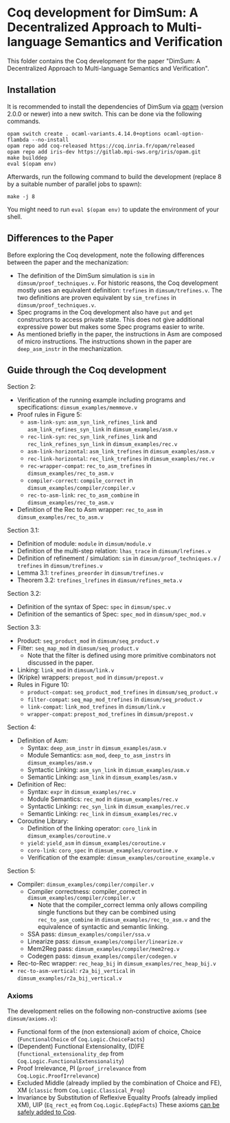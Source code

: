 # Coq development for DimSum: A Decentralized Approach to Multi-language Semantics and Verification

This folder contains the Coq development for the paper "DimSum: A Decentralized Approach to Multi-language Semantics and Verification".

## Installation

It is recommended to install the dependencies of DimSum via [opam](https://opam.ocaml.org/doc/Install.html)
(version 2.0.0 or newer) into a new switch. This can be done via the
following commands.

```
opam switch create . ocaml-variants.4.14.0+options ocaml-option-flambda --no-install
opam repo add coq-released https://coq.inria.fr/opam/released
opam repo add iris-dev https://gitlab.mpi-sws.org/iris/opam.git
make builddep
eval $(opam env)
```

Afterwards, run the following command to build the development (replace 8 by a suitable number of parallel jobs to spawn):

```
make -j 8
```

You might need to run `eval $(opam env)` to update the environment of your shell.

## Differences to the Paper

Before exploring the Coq development, note the following differences between the paper and the mechanization:
- The definition of the DimSum simulation is `sim` in `dimsum/proof_techniques.v`.
  For historic reasons, the Coq development mostly uses an equivalent definition: `trefines` in `dimsum/trefines.v`.
  The two definitions are proven equivalent by `sim_trefines` in `dimsum/proof_techniques.v`.
- Spec programs in the Coq development also have `put` and `get` constructors to access private state.
  This does not give additional expressive power but makes some Spec programs easier to write.
- As mentioned briefly in the paper, the instructions in Asm are composed of micro instructions.
  The instructions shown in the paper are `deep_asm_instr` in the mechanization.

## Guide through the Coq development

Section 2:
- Verification of the running example including programs and specifications: `dimsum_examples/memmove.v`
- Proof rules in Figure 5:
  - `asm-link-syn`: `asm_syn_link_refines_link` and `asm_link_refines_syn_link` in `dimsum_examples/asm.v`
  - `rec-link-syn`: `rec_syn_link_refines_link` and `rec_link_refines_syn_link` in `dimsum_examples/rec.v`
  - `asm-link-horizontal`: `asm_link_trefines` in `dimsum_examples/asm.v`
  - `rec-link-horizontal`: `rec_link_trefines` in `dimsum_examples/rec.v`
  - `rec-wrapper-compat`: `rec_to_asm_trefines` in `dimsum_examples/rec_to_asm.v`
  - `compiler-correct`: `compile_correct` in `dimsum_examples/compiler/compiler.v`
  - `rec-to-asm-link`: `rec_to_asm_combine` in `dimsum_examples/rec_to_asm.v`
- Definition of the Rec to Asm wrapper: `rec_to_asm` in `dimsum_examples/rec_to_asm.v`

Section 3.1:
- Definition of module: `module` in `dimsum/module.v`
- Definition of the multi-step relation: `lhas_trace` in `dimsum/lrefines.v`
- Definition of refinement / simulation: `sim` in `dimsum/proof_techniques.v` / `trefines` in `dimsum/trefines.v`
- Lemma 3.1: `trefines_preorder` in `dimsum/trefines.v`
- Theorem 3.2: `trefines_lrefines` in `dimsum/refines_meta.v`

Section 3.2:
- Definition of the syntax of Spec: `spec` in `dimsum/spec.v`
- Definition of the semantics of Spec: `spec_mod` in `dimsum/spec_mod.v`

Section 3.3:
- Product: `seq_product_mod` in `dimsum/seq_product.v`
- Filter: `seq_map_mod` in `dimsum/seq_product.v`
  - Note that the filter is defined using more primitive combinators not discussed in the paper.
- Linking: `link_mod` in `dimsum/link.v`
- (Kripke) wrappers: `prepost_mod` in `dimsum/prepost.v`
- Rules in Figure 10:
  - `product-compat`: `seq_product_mod_trefines` in `dimsum/seq_product.v`
  - `filter-compat`: `seq_map_mod_trefines` in `dimsum/seq_product.v`
  - `link-compat`: `link_mod_trefines` in `dimsum/link.v`
  - `wrapper-compat`: `prepost_mod_trefines` in `dimsum/prepost.v`

Section 4:
- Definition of Asm:
  - Syntax: `deep_asm_instr` in `dimsum_examples/asm.v`
  - Module Semantics: `asm_mod`, `deep_to_asm_instrs` in `dimsum_examples/asm.v`
  - Syntactic Linking: `asm_syn_link` in `dimsum_examples/asm.v`
  - Semantic Linking: `asm_link` in `dimsum_examples/asm.v`
- Definition of Rec:
  - Syntax: `expr` in `dimsum_examples/rec.v`
  - Module Semantics: `rec_mod` in `dimsum_examples/rec.v`
  - Syntactic Linking: `rec_syn_link` in `dimsum_examples/rec.v`
  - Semantic Linking: `rec_link` in `dimsum_examples/rec.v`
- Coroutine Library:
  - Definition of the linking operator: `coro_link` in `dimsum_examples/coroutine.v`
  - `yield`: `yield_asm` in `dimsum_examples/coroutine.v`
  - `coro-link`: `coro_spec` in `dimsum_examples/coroutine.v`
  - Verification of the example: `dimsum_examples/coroutine_example.v`

Section 5:
- Compiler: `dimsum_examples/compiler/compiler.v`
  - Compiler correctness: compiler_correct in `dimsum_examples/compiler/compiler.v`
    - Note that the compiler_correct lemma only allows compiling
      single functions but they can be combined using
      `rec_to_asm_combine` in `dimsum_examples/rec_to_asm.v` and the equivalence
      of syntactic and semantic linking.
  - SSA pass: `dimsum_examples/compiler/ssa.v`
  - Linearize pass: `dimsum_examples/compiler/linearize.v`
  - Mem2Reg pass: `dimsum_examples/compiler/mem2reg.v`
  - Codegen pass: `dimsum_examples/compiler/codegen.v`
- Rec-to-Rec wrapper: `rec_heap_bij` in `dimsum_examples/rec_heap_bij.v`
- `rec-to-asm-vertical`: `r2a_bij_vertical` in `dimsum_examples/r2a_bij_vertical.v`


### Axioms
The development relies on the following non-constructive axioms (see `dimsum/axioms.v`):
* Functional form of the (non extensional) axiom of choice, Choice (`FunctionalChoice` of `Coq.Logic.ChoiceFacts`)
* (Dependent) Functional Extensionality, (D)FE (`functional_extensionality_dep` from `Coq.Logic.FunctionalExtensionality`)
* Proof Irrelevance, PI (`proof_irrelevance` from `Coq.Logic.ProofIrrelevance`)
* Excluded Middle (already implied by the combination of Choice and FE), XM (`classic` from `Coq.Logic.Classical_Prop`)
* Invariance by Substitution of Reflexive Equality Proofs (already implied XM), UIP (`Eq_rect_eq` from `Coq.Logic.EqdepFacts`)
These axioms [can be safely added to Coq](https://github.com/coq/coq/wiki/The-Logic-of-Coq#what-axioms-can-be-safely-added-to-coq).
